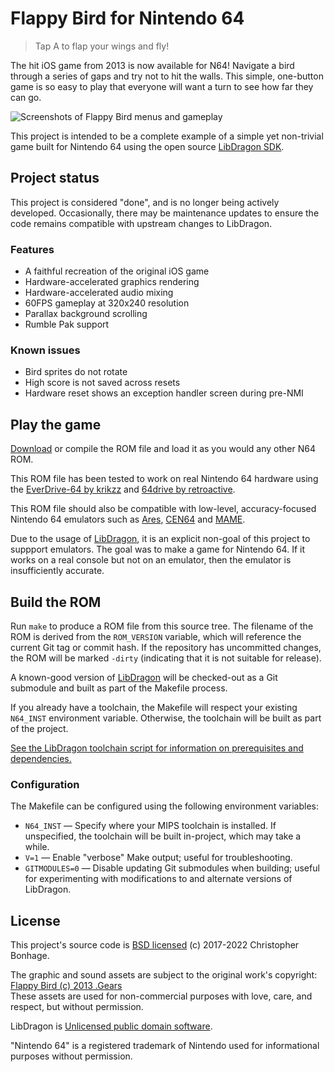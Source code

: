 # Flappy Bird for Nintendo 64

> Tap A to flap your wings and fly!

The hit iOS game from 2013 is now available for N64! Navigate a bird through a series of gaps and try not to hit the walls. This simple, one-button game is so easy to play that everyone will want a turn to see how far they can go.

![Screenshots of Flappy Bird menus and gameplay](./Screenshots.png?raw=true)

This project is intended to be a complete example of a simple yet non-trivial game built for Nintendo 64 using the open source [LibDragon SDK](https://dragonminded.com/n64dev/libdragon/).

## Project status

This project is considered "done", and is no longer being actively developed. Occasionally, there may be maintenance updates to ensure the code remains compatible with upstream changes to LibDragon.

### Features

* A faithful recreation of the original iOS game
* Hardware-accelerated graphics rendering
* Hardware-accelerated audio mixing
* 60FPS gameplay at 320x240 resolution
* Parallax background scrolling
* Rumble Pak support

### Known issues

* Bird sprites do not rotate
* High score is not saved across resets
* Hardware reset shows an exception handler screen during pre-NMI

## Play the game

[Download](./FlappyBird-v1.4.z64?raw=true) or compile the ROM file and load it as you would any other N64 ROM.

This ROM file has been tested to work on real Nintendo 64 hardware using the [EverDrive-64 by krikzz](http://krikzz.com/) and [64drive by retroactive](http://64drive.retroactive.be/).

This ROM file should also be compatible with low-level, accuracy-focused Nintendo 64 emulators such as [Ares](https://ares-emulator.github.io/), [CEN64](https://cen64.com/) and [MAME](http://mamedev.org/).

Due to the usage of [LibDragon](https://dragonminded.com/n64dev/libdragon/), it is an explicit non-goal of this project to suppport emulators. The goal was to make a game for Nintendo 64. If it works on a real console but not on an emulator, then the emulator is insufficiently accurate.

## Build the ROM

Run `make` to produce a ROM file from this source tree. The filename of the ROM is derived from the `ROM_VERSION` variable, which will reference the current Git tag or commit hash. If the repository has uncommitted changes, the ROM will be marked `-dirty` (indicating that it is not suitable for release).

A known-good version of [LibDragon](https://github.com/DragonMinded/libdragon) will be checked-out as a Git submodule and built as part of the Makefile process.

If you already have a toolchain, the Makefile will respect your existing `N64_INST` environment variable. Otherwise, the toolchain will be built as part of the project.

[See the LibDragon toolchain script for information on prerequisites and dependencies.](https://github.com/DragonMinded/libdragon/blob/trunk/tools/build-toolchain.sh)

### Configuration

The Makefile can be configured using the following environment variables:

* `N64_INST` — Specify where your MIPS toolchain is installed. If unspecified, the toolchain will be built in-project, which may take a while.
* `V=1` — Enable "verbose" Make output; useful for troubleshooting.
* `GITMODULES=0` — Disable updating Git submodules when building; useful for experimenting with modifications to and alternate versions of LibDragon.

## License

This project's source code is [BSD licensed](./LICENSE.txt?raw=true) (c) 2017-2022 Christopher Bonhage.

The graphic and sound assets are subject to the original work's copyright: [Flappy Bird (c) 2013 .Gears](https://www.dotgears.com/apps/app_flappy.html)<br />
These assets are used for non-commercial purposes with love, care, and respect, but without permission.

LibDragon is [Unlicensed public domain software](https://github.com/DragonMinded/libdragon/blob/trunk/LICENSE.md?raw=true).

"Nintendo 64" is a registered trademark of Nintendo used for informational purposes without permission.
